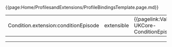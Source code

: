 {{page:Home/ProfilesandExtensions/ProfileBindingsTemplate.page.md}}

<table id="addToBindings">
<tr>
<td>Condition.extension:conditionEpisode</td>
<td>extensible</td>
<td>{{pagelink:ValueSet-UKCore-ConditionEpisodicity}}</td>
</tr>
</table>

---

